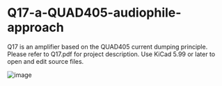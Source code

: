 # Q17-a-QUAD405-audiophile-approach
Q17 is an amplifier based on the QUAD405 current dumping principle.
Please refer to Q17.pdf for project description.
Use KiCad 5.99 or later to open and edit source files.

![image](https://user-images.githubusercontent.com/22703498/129330605-c93fc8af-65c4-4e56-8a2d-c02d22d79e27.png)
